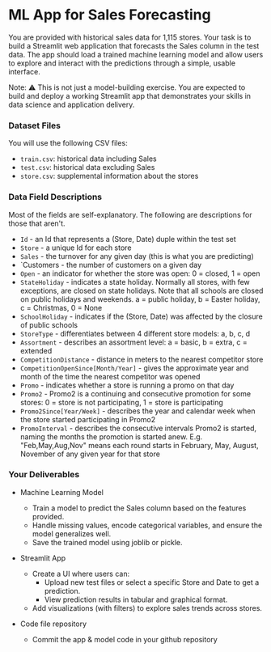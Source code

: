 
# ML App for Sales Forecasting

You are provided with historical sales data for 1,115 stores. Your task is to build a Streamlit web application that forecasts the Sales column in the test data. The app should load a trained machine learning model and allow users to explore and interact with the predictions through a simple, usable interface.

Note: ⚠️ This is not just a model-building exercise. You are expected to build and deploy a working Streamlit app that demonstrates your skills in data science and application delivery.

### Dataset Files
You will use the following CSV files:
- ```train.csv```: historical data including Sales
- ```test.csv```: historical data excluding Sales
- ```store.csv```: supplemental information about the stores

### Data Field Descriptions
Most of the fields are self-explanatory. The following are descriptions for those that aren't.

- `Id` - an Id that represents a (Store, Date) duple within the test set
- `Store` - a unique Id for each store
- `Sales` - the turnover for any given day (this is what you are predicting)
- `Customers - the number of customers on a given day
- `Open` - an indicator for whether the store was open: 0 = closed, 1 = open
- `StateHoliday` - indicates a state holiday. Normally all stores, with few exceptions, are closed on state holidays. Note that all schools are closed on public holidays and weekends. a = public holiday, b = Easter holiday, c = Christmas, 0 = None
- `SchoolHoliday` - indicates if the (Store, Date) was affected by the closure of public schools
- `StoreType` - differentiates between 4 different store models: a, b, c, d
- `Assortment` - describes an assortment level: a = basic, b = extra, c = extended
- `CompetitionDistance` - distance in meters to the nearest competitor store
- `CompetitionOpenSince[Month/Year]` - gives the approximate year and month of the time the nearest competitor was opened
- `Promo` - indicates whether a store is running a promo on that day
- `Promo2` - Promo2 is a continuing and consecutive promotion for some stores: 0 = store is not participating, 1 = store is participating
- `Promo2Since[Year/Week]` - describes the year and calendar week when the store started participating in Promo2
- `PromoInterval` - describes the consecutive intervals Promo2 is started, naming the months the promotion is started anew. E.g. "Feb,May,Aug,Nov" means each round starts in February, May, August, November of any given year for that store

### Your Deliverables
- Machine Learning Model
  - Train a model to predict the Sales column based on the features provided.
  - Handle missing values, encode categorical variables, and ensure the model generalizes well.
  - Save the trained model using joblib or pickle.

- Streamlit App
  - Create a UI where users can:
    - Upload new test files or select a specific Store and Date to get a prediction.
    - View prediction results in tabular and graphical format.
  - Add visualizations (with filters) to explore sales trends across stores.

- Code file repository
  - Commit the app & model code in your github repository    
